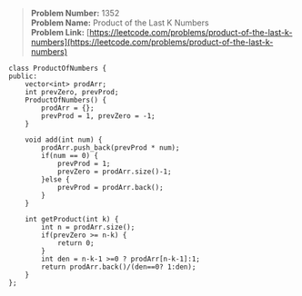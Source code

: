 > **Problem Number:** 1352 <br>
> **Problem Name:** Product of the Last K Numbers <br>
> **Problem Link:** [https://leetcode.com/problems/product-of-the-last-k-numbers](https://leetcode.com/problems/product-of-the-last-k-numbers) <br>

    class ProductOfNumbers {
    public:
        vector<int> prodArr;
        int prevZero, prevProd;
        ProductOfNumbers() {
            prodArr = {};
            prevProd = 1, prevZero = -1;
        }
        
        void add(int num) {
            prodArr.push_back(prevProd * num);
            if(num == 0) {
                prevProd = 1;
                prevZero = prodArr.size()-1;
            }else {
                prevProd = prodArr.back();
            }
        }
        
        int getProduct(int k) {
            int n = prodArr.size();
            if(prevZero >= n-k) {
                return 0;
            }
            int den = n-k-1 >=0 ? prodArr[n-k-1]:1;
            return prodArr.back()/(den==0? 1:den);
        }
    };